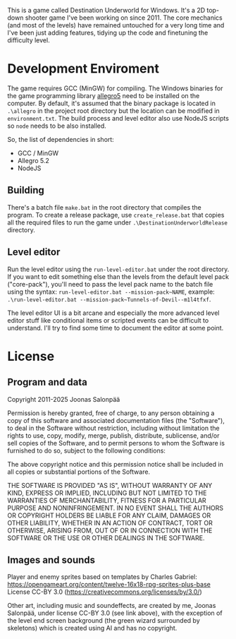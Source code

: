 This is a game called Destination Underworld for Windows.
It's a 2D top-down shooter game I've been working on since 2011.
The core mechanics (and most of the levels) have remained untouched
for a very long time and I've been just adding features, tidying up
the code and finetuning the difficulty level.

# Development Enviroment

The game requires GCC (MinGW) for compiling. The Windows binaries for the
game programming library [allegro5](https://liballeg.org) need to be
installed on the computer. By default, it's assumed that the binary package
is located in `.\allegro` in the project root directory but the location
can be modified in `environment.txt`. The build process and level editor
also use NodeJS scripts so `node` needs to be also installed.

So, the list of dependencies in short:
- GCC / MinGW
- Allegro 5.2
- NodeJS

## Building

There's a batch file `make.bat` in the root directory that compiles the program.
To create a release package, use `create_release.bat` that copies all the required
files to run the game under `.\DestinationUnderworldRelease` directory.

## Level editor

Run the level editor using the `run-level-editor.bat` under the root directory.
If you want to edit something else than the levels from the default level pack
("core-pack"), you'll need to pass the level pack name to the batch file using the
syntax: `run-level-editor.bat --mission-pack~NAME`, example:
`.\run-level-editor.bat --mission-pack~Tunnels-of-Devil--m1l4tfxf`.

The level editor UI is a bit arcane and especially the more advanced level editor stuff like conditional items or scripted events can be difficult to understand.
I'll try to find some time to document the editor at some point.

# License

## Program and data

Copyright 2011-2025 Joonas Salonpää

Permission is hereby granted, free of charge, to any person obtaining a copy of this software and associated documentation files (the "Software"), to deal in the Software without restriction, including without limitation the rights to use, copy, modify, merge, publish, distribute, sublicense, and/or sell copies of the Software, and to permit persons to whom the Software is furnished to do so, subject to the following conditions:

The above copyright notice and this permission notice shall be included in all copies or substantial portions of the Software.

THE SOFTWARE IS PROVIDED "AS IS", WITHOUT WARRANTY OF ANY KIND, EXPRESS OR IMPLIED, INCLUDING BUT NOT LIMITED TO THE WARRANTIES OF MERCHANTABILITY, FITNESS FOR A PARTICULAR PURPOSE AND NONINFRINGEMENT. IN NO EVENT SHALL THE AUTHORS OR COPYRIGHT HOLDERS BE LIABLE FOR ANY CLAIM, DAMAGES OR OTHER LIABILITY, WHETHER IN AN ACTION OF CONTRACT, TORT OR OTHERWISE, ARISING FROM, OUT OF OR IN CONNECTION WITH THE SOFTWARE OR THE USE OR OTHER DEALINGS IN THE SOFTWARE.

## Images and sounds

Player and enemy sprites based on templates by Charles Gabriel:
https://opengameart.org/content/twelve-16x18-rpg-sprites-plus-base
License CC-BY 3.0 (https://creativecommons.org/licenses/by/3.0/)

Other art, including music and soundeffects, are created by me,
Joonas Salonpää, under license CC-BY 3.0 (see link above), with the exception
of the level end screen background (the green wizard surrounded by skeletons) which
is created using AI and has no copyright.
